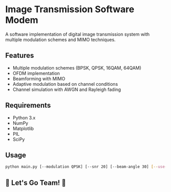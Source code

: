 # Image Transmission Software Modem  

A software implementation of digital image transmission system with multiple modulation schemes and MIMO techniques.

## Features
- Multiple modulation schemes (BPSK, QPSK, 16QAM, 64QAM)
- OFDM implementation
- Beamforming with MIMO
- Adaptive modulation based on channel conditions
- Channel simulation with AWGN and Rayleigh fading

## Requirements
- Python 3.x
- NumPy
- Matplotlib
- PIL
- SciPy

## Usage
```bash
python main.py [--modulation QPSK] [--snr 20] [--beam-angle 30] [--use-ofdm] [--use-adaptive]
```

## 🚀 Let's Go Team! 💪  
